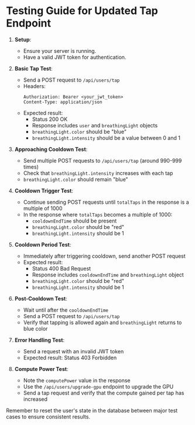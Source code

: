# Testing Guide for Updated Tap Endpoint

1. **Setup**:
   - Ensure your server is running.
   - Have a valid JWT token for authentication.

2. **Basic Tap Test**:
   - Send a POST request to `/api/users/tap`
   - Headers: 
     ```
     Authorization: Bearer <your_jwt_token>
     Content-Type: application/json
     ```
   - Expected result: 
     - Status 200 OK
     - Response includes `user` and `breathingLight` objects
     - `breathingLight.color` should be "blue"
     - `breathingLight.intensity` should be a value between 0 and 1

3. **Approaching Cooldown Test**:
   - Send multiple POST requests to `/api/users/tap` (around 990-999 times)
   - Check that `breathingLight.intensity` increases with each tap
   - `breathingLight.color` should remain "blue"

4. **Cooldown Trigger Test**:
   - Continue sending POST requests until `totalTaps` in the response is a multiple of 1000
   - In the response where `totalTaps` becomes a multiple of 1000:
     - `cooldownEndTime` should be present
     - `breathingLight.color` should be "red"
     - `breathingLight.intensity` should be 1

5. **Cooldown Period Test**:
   - Immediately after triggering cooldown, send another POST request
   - Expected result:
     - Status 400 Bad Request
     - Response includes `cooldownEndTime` and `breathingLight` object
     - `breathingLight.color` should be "red"
     - `breathingLight.intensity` should be 1

6. **Post-Cooldown Test**:
   - Wait until after the `cooldownEndTime`
   - Send a POST request to `/api/users/tap`
   - Verify that tapping is allowed again and `breathingLight` returns to blue color

7. **Error Handling Test**:
   - Send a request with an invalid JWT token
   - Expected result: Status 403 Forbidden

8. **Compute Power Test**:
   - Note the `computePower` value in the response
   - Use the `/api/users/upgrade-gpu` endpoint to upgrade the GPU
   - Send a tap request and verify that the compute gained per tap has increased

Remember to reset the user's state in the database between major test cases to ensure consistent results.
